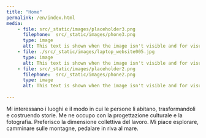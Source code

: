 ```yaml
---
title: "Home"
permalink: /en/index.html
media: 
    - file: src/_static/images/placeholder3.png
      filephone:  src/_static/images/phone3.png
      type: image
      alt: This text is shown when the image isn't visible and for visually impaired people.
    - file: ./src/_static/images/laptop_website005.jpg
      type: image
      alt: This text is shown when the image isn't visible and for visually impaired people.
    - file: src/_static/images/placeholder2.png
      filephone:  src/_static/images/phone2.png
      type: image
      alt: This text is shown when the image isn't visible and for visually impaired people.
   
---
```


Mi interessano i luoghi e il modo in cui le persone li abitano, trasformandoli e costruendo storie. Me ne occupo con la progettazione culturale e
la fotografia. Preferisco la dimensione collettiva del lavoro. Mi piace esplorare, camminare sulle montagne, pedalare in riva al mare.